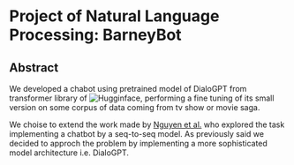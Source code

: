 [logoHF]: https://huggingface.co/front/assets/huggingface_logo-noborder.svg "Logo HF"

# Project of Natural Language Processing: BarneyBot

## Abstract
We developed a chabot using pretrained model of DialoGPT from transformer library of ![Hugginface][logoHF], performing a fine tuning of its small version on some corpus of data coming from tv show or movie saga.

We choise to extend the work made by [Nguyen et al.](https://web.stanford.edu/class/archive/cs/cs224n/cs224n.1174/reports/2761115.pdf) who explored the task implementing a chatbot by a seq-to-seq model. As previously said we decided to approch the problem by implementing a more sophisticated model architecture i.e. DialoGPT.
